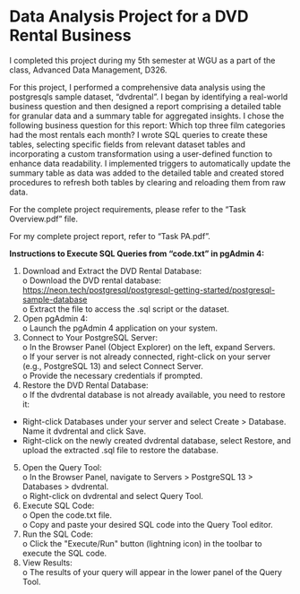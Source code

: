 # Data Analysis Project for a DVD Rental Business

I completed this project during my 5th semester at WGU as a part of the class, Advanced Data Management, D326.

For this project, I performed a comprehensive data analysis using the postgresqls sample dataset, “dvdrental”. I began by identifying a real-world business question and then designed a report comprising a detailed table for granular data and a summary table for aggregated insights. I chose the following business question for this report:  Which top three film categories had the most rentals each month? I wrote SQL queries to create these tables, selecting specific fields from relevant dataset tables and incorporating a custom transformation using a user-defined function to enhance data readability. I implemented triggers to automatically update the summary table as data was added to the detailed table and created stored procedures to refresh both tables by clearing and reloading them from raw data. 

For the complete project requirements, please refer to the “Task Overview.pdf” file.  

For my complete project report, refer to “Task PA.pdf”.

<strong>Instructions to Execute SQL Queries from “code.txt” in pgAdmin 4:</strong>

1.	Download and Extract the DVD Rental Database:<br>
o	Download the DVD rental database: https://neon.tech/postgresql/postgresql-getting-started/postgresql-sample-database<br>
o	Extract the file to access the .sql script or the dataset.<br>
2.	Open pgAdmin 4:<br>
o	Launch the pgAdmin 4 application on your system.<br>
3.	Connect to Your PostgreSQL Server:<br>
o	In the Browser Panel (Object Explorer) on the left, expand Servers.<br>
o	If your server is not already connected, right-click on your server (e.g., PostgreSQL 13) and select Connect Server.<br>
o	Provide the necessary credentials if prompted.<br>
4.	Restore the DVD Rental Database:<br>
o	If the dvdrental database is not already available, you need to restore it:<br>
- Right-click Databases under your server and select Create > Database. Name it dvdrental and click Save.<br>
- Right-click on the newly created dvdrental database, select Restore, and upload the extracted .sql file to restore the database.<br>
5.	Open the Query Tool:<br>
o	In the Browser Panel, navigate to Servers > PostgreSQL 13 > Databases > dvdrental.<br>
o	Right-click on dvdrental and select Query Tool.<br>
6.	Execute SQL Code:<br>
o	Open the code.txt file.<br>
o	Copy and paste your desired SQL code into the Query Tool editor.<br>
7.	Run the SQL Code:<br>
o	Click the "Execute/Run" button (lightning icon) in the toolbar to execute the SQL code.<br>
8.	View Results:<br>
o	The results of your query will appear in the lower panel of the Query Tool.<br>



